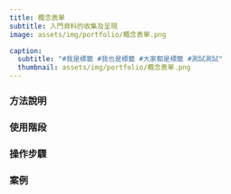 ```yaml
---
title: 概念表單
subtitle: 入門資料的收集及呈現
image: assets/img/portfolio/概念表單.png

caption:
  subtitle: "#我是標籤 #我也是標籤 #大家都是標籤 #測試測試"
  thumbnail: assets/img/portfolio/概念表單.png
---
```

### 方法說明

### 使用階段

### 操作步驟

### 案例



